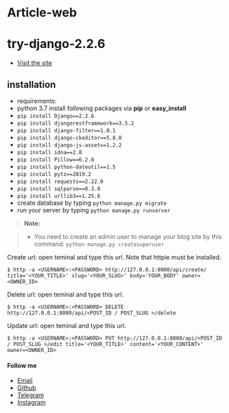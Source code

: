 # Article-web
# try-django-2.2.6
- [Visit the site](http://hamidbahram.pythonanywhere.com/articles/)


installation
--------------------
- requirements:
 - python 3.7
  install following packages via **pip** or **easy_install**
- `pip install Django==2.2.6`
- `pip install djangorestframework==3.5.2`
- `pip install django-filter==1.0.1`
- `pip install django-ckeditor==5.8.0`
- `pip install django-js-asset==1.2.2`
- `pip install idna==2.8`
- `pip install Pillow==6.2.0`
- `pip install python-dateutil==1.5`
- `pip install pytz==2019.2`
- `pip install requests==2.22.0`
- `pip install sqlparse==0.3.0`
- `pip install urllib3==1.25.6`
- create database by typing `python manage.py migrate`
- run your server by typing `python manage.py runserver`

> **Note:**

> - You need to create an admin user to manage your blog site by this command: `python manage.py createsuperuser`

Create url: open teminal and type this url. Note that httpie must be installed.

`$ http -a <USERNAME>:<PASSWORD> http://127.0.0.1:8000/api/create/ title='<YOUR_TITLE>' slug='<YOUR_SLUG>' body='YOUR_BODY' owner=<OWNER_ID>`

Delete url: open teminal and type this url.

`$ http -a <USERNAME>:<PASSWORD> DELETE http://127.0.0.1:8000/api/<POST_ID / POST_SLUG >/delete`

Update url: open teminal and type this url.

`$ http -a <USERNAME>:<PASSWORD> PUT http://127.0.0.1:8000/api/<POST_ID / POST_SLUG >/edit title='<YOUR_TITLE>' content='<YOUR_CONTENT>' owner=<OWNER_ID>`

#### Follow me
- [Email](https://hamidbahram2@gmail.com)
- [Github](https://github.com/hamidbahram)
- [Telegram](https://telegram.me/hamiid_bh)
- [Instagram](https://www.instagram.com/_hamiid_bh/)
